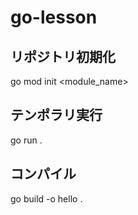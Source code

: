 # go-lesson

## リポジトリ初期化

go mod init <module_name>

## テンポラリ実行

go run .

## コンパイル

go build -o hello .